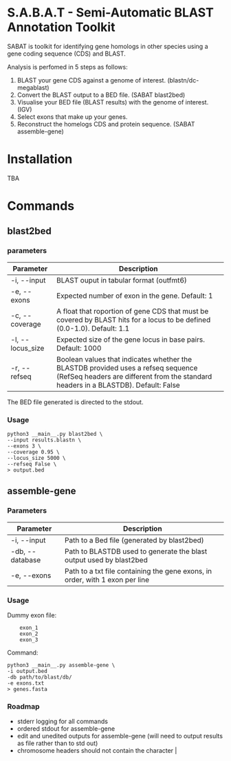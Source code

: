 # S.A.B.A.T - Semi-Automatic BLAST Annotation Toolkit

SABAT is toolkit for identifying gene homologs in other species using a gene coding sequence (CDS) and BLAST.

Analysis is perfomed in 5 steps as follows:
1. BLAST your gene CDS against a genome of interest. (blastn/dc-megablast)
2. Convert the BLAST output to a BED file. (SABAT blast2bed)
3. Visualise your BED file (BLAST results) with the genome of interest. (IGV)
4. Select exons that make up your genes.
5. Reconstruct the homelogs CDS and protein sequence. (SABAT assemble-gene)

# Installation

TBA

# Commands

## blast2bed

### parameters
|Parameter|Description|
|---|---|
| -i, --input | BLAST ouput in tabular format (outfmt6) |
| -e, --exons | Expected number of exon in the gene. Default: 1 |
| -c, --coverage | A float that roportion of gene CDS that must be covered by BLAST hits for a locus to be defined (0.0-1.0). Default: 1.1 |
| -l, --locus_size | Expected size of the gene locus in base pairs. Default: 1000|
| -r, --refseq | Boolean values that indicates whether the BLASTDB provided uses a refseq sequence (RefSeq headers are different from the standard headers in a BLASTDB). Default: False |

The BED file generated is directed to the stdout.

### Usage

    python3 __main__.py blast2bed \
    --input results.blastn \
    --exons 3 \
    --coverage 0.95 \
    --locus_size 5000 \
    --refseq False \
    > output.bed

## assemble-gene

### Parameters
|Parameter |Description |
|---|---|
| -i, --input | Path to a Bed file (generated by blast2bed)|
| -db, --database | Path to BLASTDB used to generate the blast output used by blast2bed|
| -e, --exons | Path to a txt file containing the gene exons, in order, with 1 exon per line |

### Usage

Dummy exon file:

        exon_1
        exon_2
        exon_3

Command:

    python3 __main__.py assemble-gene \
    -i output.bed
    -db path/to/blast/db/
    -e exons.txt
    > genes.fasta


### Roadmap

- stderr logging for all commands
- ordered stdout for assemble-gene
- edit and unedited outputs for assemble-gene (will need to output results as file rather than to std out)
- chromosome headers should not contain the character |